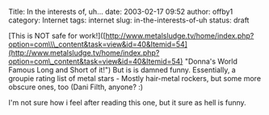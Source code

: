 Title: In the interests of, uh...
date: 2003-02-17 09:52
author: offby1
category: Internet
tags: internet
slug: in-the-interests-of-uh
status: draft

\[This is NOT safe for work!\]([http://www.metalsludge.tv/home/index.php?option=com\\\_content&task=view&id=40&Itemid=54](http://www.metalsludge.tv/home/index.php?option=com\_content&task=view&id=40&Itemid=54) \"Donna\'s World Famous Long and Short of it!\") But is is damned funny. Essentially, a groupie rating list of metal stars - Mostly hair-metal rockers, but some more obscure ones, too (Dani Filth, anyone? :)

I\'m not sure how i feel after reading this one, but it sure as hell is funny.
